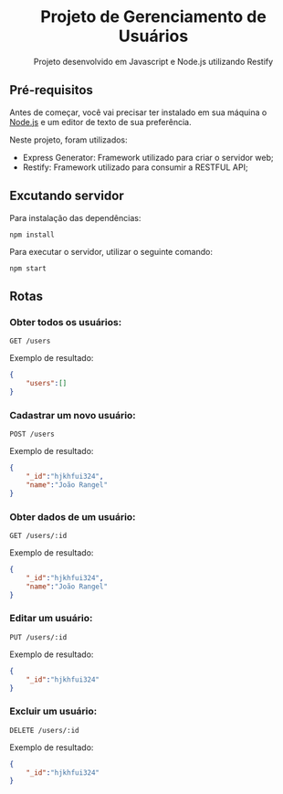 <h1 align="center">Projeto de Gerenciamento de Usuários</h1>
<p align="center">Projeto desenvolvido em Javascript e Node.js utilizando Restify </p>

## Pré-requisitos

Antes de começar, você vai precisar ter instalado em sua máquina o [Node.js](https://nodejs.org/en/) e 
um editor de texto de sua preferência.

Neste projeto, foram utilizados:

- Express Generator: Framework utilizado para criar o servidor web;
- Restify: Framework utilizado para consumir a RESTFUL API;

## Excutando servidor

Para instalação das dependências:
```
npm install
```

Para executar o servidor, utilizar o seguinte comando:
```
npm start
```

## Rotas
### Obter todos os usuários:
```
GET /users
```
Exemplo de resultado:
```json
{
    "users":[]
}
```

### Cadastrar um novo usuário:
```
POST /users
```
Exemplo de resultado:
```json
{
    "_id":"hjkhfui324",
    "name":"João Rangel"
}
```

### Obter dados de um usuário:
```
GET /users/:id
```
Exemplo de resultado:
```json
{
    "_id":"hjkhfui324",
    "name":"João Rangel"
}
```

### Editar um usuário:
```
PUT /users/:id
```
Exemplo de resultado:
```json
{
    "_id":"hjkhfui324"
}
```

### Excluir um usuário:
```
DELETE /users/:id
```
Exemplo de resultado:
```json
{
    "_id":"hjkhfui324"
}
```